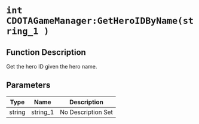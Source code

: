 # `int CDOTAGameManager:GetHeroIDByName(string_1 )`
## Function Description
Get the hero ID given the hero name.
## Parameters
Type|Name|Description
--|--|--
string|string_1|No Description Set
